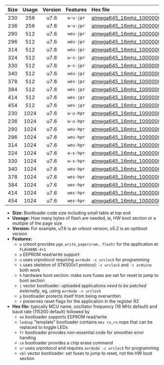 |Size|Usage|Version|Features|Hex file|
|:-:|:-:|:-:|:-:|:--|
|230|256|u7.6|`w-u-jpr`|[atmega645_16mhz_1000000bps_ur_vbl.hex](https://raw.githubusercontent.com/stefanrueger/urboot/main/atmega645_16mhz_1000000bps_ur_vbl.hex)|
|236|256|u7.6|`w-u-jpr`|[atmega645_16mhz_1000000bps_lednop_ur_vbl.hex](https://raw.githubusercontent.com/stefanrueger/urboot/main/atmega645_16mhz_1000000bps_lednop_ur_vbl.hex)|
|290|512|u7.6|`weu-jpr`|[atmega645_16mhz_1000000bps_ee_ur_vbl.hex](https://raw.githubusercontent.com/stefanrueger/urboot/main/atmega645_16mhz_1000000bps_ee_ur_vbl.hex)|
|296|512|u7.6|`weu-jpr`|[atmega645_16mhz_1000000bps_ee_lednop_ur_vbl.hex](https://raw.githubusercontent.com/stefanrueger/urboot/main/atmega645_16mhz_1000000bps_ee_lednop_ur_vbl.hex)|
|314|512|u7.6|`weu-jpr`|[atmega645_16mhz_1000000bps_ee_lednop_fr_ur_vbl.hex](https://raw.githubusercontent.com/stefanrueger/urboot/main/atmega645_16mhz_1000000bps_ee_lednop_fr_ur_vbl.hex)|
|324|512|u7.6|`w-s-jpr`|[atmega645_16mhz_1000000bps_vbl.hex](https://raw.githubusercontent.com/stefanrueger/urboot/main/atmega645_16mhz_1000000bps_vbl.hex)|
|330|512|u7.6|`w-s-jpr`|[atmega645_16mhz_1000000bps_lednop_vbl.hex](https://raw.githubusercontent.com/stefanrueger/urboot/main/atmega645_16mhz_1000000bps_lednop_vbl.hex)|
|340|512|u7.6|`weu-jpr`|[atmega645_16mhz_1000000bps_ee_lednop_fr_ce_ur_vbl.hex](https://raw.githubusercontent.com/stefanrueger/urboot/main/atmega645_16mhz_1000000bps_ee_lednop_fr_ce_ur_vbl.hex)|
|378|512|u7.6|`wes-jpr`|[atmega645_16mhz_1000000bps_ee_vbl.hex](https://raw.githubusercontent.com/stefanrueger/urboot/main/atmega645_16mhz_1000000bps_ee_vbl.hex)|
|384|512|u7.6|`wes-jpr`|[atmega645_16mhz_1000000bps_ee_lednop_vbl.hex](https://raw.githubusercontent.com/stefanrueger/urboot/main/atmega645_16mhz_1000000bps_ee_lednop_vbl.hex)|
|414|512|u7.6|`wes-jpr`|[atmega645_16mhz_1000000bps_ee_lednop_fr_vbl.hex](https://raw.githubusercontent.com/stefanrueger/urboot/main/atmega645_16mhz_1000000bps_ee_lednop_fr_vbl.hex)|
|454|512|u7.6|`wes-jpr`|[atmega645_16mhz_1000000bps_ee_lednop_fr_ce_vbl.hex](https://raw.githubusercontent.com/stefanrueger/urboot/main/atmega645_16mhz_1000000bps_ee_lednop_fr_ce_vbl.hex)|
|230|1024|u7.6|`w-u-hpr`|[atmega645_16mhz_1000000bps_ur.hex](https://raw.githubusercontent.com/stefanrueger/urboot/main/atmega645_16mhz_1000000bps_ur.hex)|
|236|1024|u7.6|`w-u-hpr`|[atmega645_16mhz_1000000bps_lednop_ur.hex](https://raw.githubusercontent.com/stefanrueger/urboot/main/atmega645_16mhz_1000000bps_lednop_ur.hex)|
|290|1024|u7.6|`weu-hpr`|[atmega645_16mhz_1000000bps_ee_ur.hex](https://raw.githubusercontent.com/stefanrueger/urboot/main/atmega645_16mhz_1000000bps_ee_ur.hex)|
|296|1024|u7.6|`weu-hpr`|[atmega645_16mhz_1000000bps_ee_lednop_ur.hex](https://raw.githubusercontent.com/stefanrueger/urboot/main/atmega645_16mhz_1000000bps_ee_lednop_ur.hex)|
|314|1024|u7.6|`weu-hpr`|[atmega645_16mhz_1000000bps_ee_lednop_fr_ur.hex](https://raw.githubusercontent.com/stefanrueger/urboot/main/atmega645_16mhz_1000000bps_ee_lednop_fr_ur.hex)|
|324|1024|u7.6|`w-s-hpr`|[atmega645_16mhz_1000000bps.hex](https://raw.githubusercontent.com/stefanrueger/urboot/main/atmega645_16mhz_1000000bps.hex)|
|330|1024|u7.6|`w-s-hpr`|[atmega645_16mhz_1000000bps_lednop.hex](https://raw.githubusercontent.com/stefanrueger/urboot/main/atmega645_16mhz_1000000bps_lednop.hex)|
|340|1024|u7.6|`weu-hpr`|[atmega645_16mhz_1000000bps_ee_lednop_fr_ce_ur.hex](https://raw.githubusercontent.com/stefanrueger/urboot/main/atmega645_16mhz_1000000bps_ee_lednop_fr_ce_ur.hex)|
|378|1024|u7.6|`wes-hpr`|[atmega645_16mhz_1000000bps_ee.hex](https://raw.githubusercontent.com/stefanrueger/urboot/main/atmega645_16mhz_1000000bps_ee.hex)|
|384|1024|u7.6|`wes-hpr`|[atmega645_16mhz_1000000bps_ee_lednop.hex](https://raw.githubusercontent.com/stefanrueger/urboot/main/atmega645_16mhz_1000000bps_ee_lednop.hex)|
|414|1024|u7.6|`wes-hpr`|[atmega645_16mhz_1000000bps_ee_lednop_fr.hex](https://raw.githubusercontent.com/stefanrueger/urboot/main/atmega645_16mhz_1000000bps_ee_lednop_fr.hex)|
|454|1024|u7.6|`wes-hpr`|[atmega645_16mhz_1000000bps_ee_lednop_fr_ce.hex](https://raw.githubusercontent.com/stefanrueger/urboot/main/atmega645_16mhz_1000000bps_ee_lednop_fr_ce.hex)|

- **Size:** Bootloader code size including small table at top end
- **Useage:** How many bytes of flash are needed, ie, HW boot section or a multiple of the page size
- **Version:** For example, u7.6 is an urboot version, o5.2 is an optiboot version
- **Features:**
  + `w` urboot provides `pgm_write_page(sram, flash)` for the application at `FLASHEND-4+1`
  + `e` EEPROM read/write support
  + `u` uses urprotocol requiring `avrdude -c urclock` for programming
  + `s` uses skeleton of STK500v1 protocol; `-c urclock` and `-c arduino` both work
  + `h` hardware boot section: make sure fuses are set for reset to jump to boot section
  + `j` vector bootloader: uploaded applications *need to be patched externally*, eg, using `avrdude -c urclock`
  + `p` bootloader protects itself from being overwritten
  + `r` preserves reset flags for the application in the register R2
- **Hex file:** typically MCU name, oscillator frequency (16 MHz default) and baud rate (115200 default) followed by
  + `ee` bootloader supports EEPROM read/write
  + `lednop` "template" bootloader contains `mov rx,rx` nops that can be replaced to toggle LEDs
  + `fr` bootloader provides non-essential code for smoother error handing
  + `ce` bootloader provides a chip erase command
  + `ur` uses urprotocol and requires `avrdude -c urclock` for programming
  + `vbl` vector bootloader: set fuses to jump to reset, not the HW boot section
